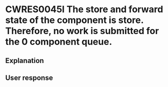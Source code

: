 # CWRES0045I The store and forward state of the component is store. Therefore, no work is submitted for the 0 component queue.

## Explanation

## User response